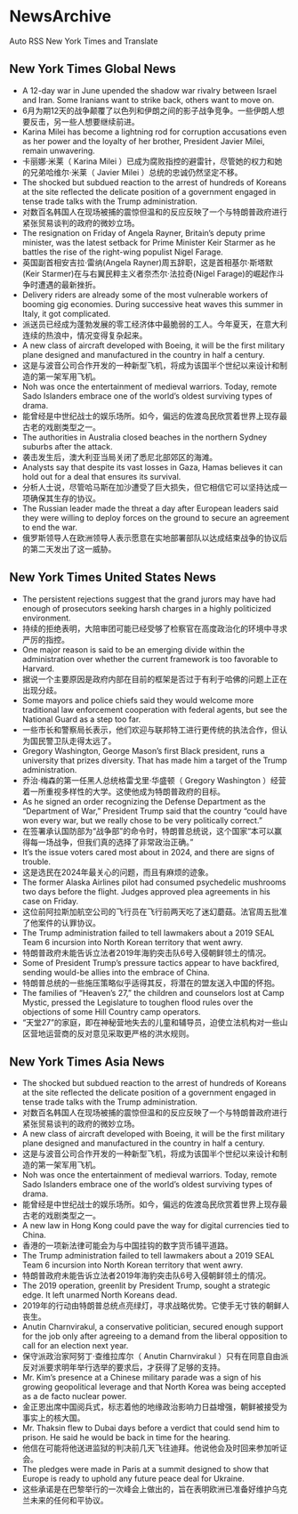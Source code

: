 # NewsArchive
Auto RSS New York Times and Translate

## New York Times Global News
* A 12-day war in June upended the shadow war rivalry between Israel and Iran. Some Iranians want to strike back, others want to move on.
* 6月为期12天的战争颠覆了以色列和伊朗之间的影子战争竞争。一些伊朗人想要反击，另一些人想要继续前进。
* Karina Milei has become a lightning rod for corruption accusations even as her power and the loyalty of her brother, President Javier Milei, remain unwavering.
* 卡丽娜·米莱（ Karina Milei ）已成为腐败指控的避雷针，尽管她的权力和她的兄弟哈维尔·米莱（ Javier Milei ）总统的忠诚仍然坚定不移。
* The shocked but subdued reaction to the arrest of hundreds of Koreans at the site reflected the delicate position of a government engaged in tense trade talks with the Trump administration.
* 对数百名韩国人在现场被捕的震惊但温和的反应反映了一个与特朗普政府进行紧张贸易谈判的政府的微妙立场。
* The resignation on Friday of Angela Rayner, Britain’s deputy prime minister, was the latest setback for Prime Minister Keir Starmer as he battles the rise of the right-wing populist Nigel Farage.
* 英国副首相安吉拉·雷纳(Angela Rayner)周五辞职，这是首相基尔·斯塔默(Keir Starmer)在与右翼民粹主义者奈杰尔·法拉奇(Nigel Farage)的崛起作斗争时遭遇的最新挫折。
* Delivery riders are already some of the most vulnerable workers of booming gig economies. During successive heat waves this summer in Italy, it got complicated.
* 派送员已经成为蓬勃发展的零工经济体中最脆弱的工人。今年夏天，在意大利连续的热浪中，情况变得复杂起来。
* A new class of aircraft developed with Boeing, it will be the first military plane designed and manufactured in the country in half a century.
* 这是与波音公司合作开发的一种新型飞机，将成为该国半个世纪以来设计和制造的第一架军用飞机。
* Noh was once the entertainment of medieval warriors. Today, remote Sado Islanders embrace one of the world’s oldest surviving types of drama.
* 能曾经是中世纪战士的娱乐场所。如今，偏远的佐渡岛民欣赏着世界上现存最古老的戏剧类型之一。
* The authorities in Australia closed beaches in the northern Sydney suburbs after the attack.
* 袭击发生后，澳大利亚当局关闭了悉尼北部郊区的海滩。
* Analysts say that despite its vast losses in Gaza, Hamas believes it can hold out for a deal that ensures its survival.
* 分析人士说，尽管哈马斯在加沙遭受了巨大损失，但它相信它可以坚持达成一项确保其生存的协议。
* The Russian leader made the threat a day after European leaders said they were willing to deploy forces on the ground to secure an agreement to end the war.
* 俄罗斯领导人在欧洲领导人表示愿意在实地部署部队以达成结束战争的协议后的第二天发出了这一威胁。

## New York Times United States News
* The persistent rejections suggest that the grand jurors may have had enough of prosecutors seeking harsh charges in a highly politicized environment.
* 持续的拒绝表明，大陪审团可能已经受够了检察官在高度政治化的环境中寻求严厉的指控。
* One major reason is said to be an emerging divide within the administration over whether the current framework is too favorable to Harvard.
* 据说一个主要原因是政府内部在目前的框架是否过于有利于哈佛的问题上正在出现分歧。
* Some mayors and police chiefs said they would welcome more traditional law enforcement cooperation with federal agents, but see the National Guard as a step too far.
* 一些市长和警察局长表示，他们欢迎与联邦特工进行更传统的执法合作，但认为国民警卫队走得太远了。
* Gregory Washington, George Mason’s first Black president, runs a university that prizes diversity. That has made him a target of the Trump administration.
* 乔治·梅森的第一任黑人总统格雷戈里·华盛顿（ Gregory Washington ）经营着一所重视多样性的大学。这使他成为特朗普政府的目标。
* As he signed an order recognizing the Defense Department as the “Department of War,” President Trump said that the country “could have won every war, but we really chose to be very politically correct.”
* 在签署承认国防部为“战争部”的命令时，特朗普总统说，这个国家“本可以赢得每一场战争，但我们真的选择了非常政治正确。”
* It’s the issue voters cared most about in 2024, and there are signs of trouble.
* 这是选民在2024年最关心的问题，而且有麻烦的迹象。
* The former Alaska Airlines pilot had consumed psychedelic mushrooms two days before the flight. Judges approved plea agreements in his case on Friday.
* 这位前阿拉斯加航空公司的飞行员在飞行前两天吃了迷幻蘑菇。法官周五批准了他案件的认罪协议。
* The Trump administration failed to tell lawmakers about a 2019 SEAL Team 6 incursion into North Korean territory that went awry.
* 特朗普政府未能告诉立法者2019年海豹突击队6号入侵朝鲜领土的情况。
* Some of President Trump’s pressure tactics appear to have backfired, sending would-be allies into the embrace of China.
* 特朗普总统的一些施压策略似乎适得其反，将潜在的盟友送入中国的怀抱。
* The families of “Heaven’s 27,” the children and counselors lost at Camp Mystic, pressed the Legislature to toughen flood rules over the objections of some Hill Country camp operators.
* “天堂27”的家庭，即在神秘营地失去的儿童和辅导员，迫使立法机构对一些山区营地运营商的反对意见采取更严格的洪水规则。

## New York Times Asia News
* The shocked but subdued reaction to the arrest of hundreds of Koreans at the site reflected the delicate position of a government engaged in tense trade talks with the Trump administration.
* 对数百名韩国人在现场被捕的震惊但温和的反应反映了一个与特朗普政府进行紧张贸易谈判的政府的微妙立场。
* A new class of aircraft developed with Boeing, it will be the first military plane designed and manufactured in the country in half a century.
* 这是与波音公司合作开发的一种新型飞机，将成为该国半个世纪以来设计和制造的第一架军用飞机。
* Noh was once the entertainment of medieval warriors. Today, remote Sado Islanders embrace one of the world’s oldest surviving types of drama.
* 能曾经是中世纪战士的娱乐场所。如今，偏远的佐渡岛民欣赏着世界上现存最古老的戏剧类型之一。
* A new law in Hong Kong could pave the way for digital currencies tied to China.
* 香港的一项新法律可能会为与中国挂钩的数字货币铺平道路。
* The Trump administration failed to tell lawmakers about a 2019 SEAL Team 6 incursion into North Korean territory that went awry.
* 特朗普政府未能告诉立法者2019年海豹突击队6号入侵朝鲜领土的情况。
* The 2019 operation, greenlit by President Trump, sought a strategic edge. It left unarmed North Koreans dead.
* 2019年的行动由特朗普总统点亮绿灯，寻求战略优势。它使手无寸铁的朝鲜人丧生。
* Anutin Charnvirakul, a conservative politician, secured enough support for the job only after agreeing to a demand from the liberal opposition to call for an election next year.
* 保守派政治家阿努丁·查维拉库尔（ Anutin Charnvirakul ）只有在同意自由派反对派要求明年举行选举的要求后，才获得了足够的支持。
* Mr. Kim’s presence at a Chinese military parade was a sign of his growing geopolitical ​leverage and that North Korea was being accepted as a de facto nuclear power.
* 金正恩出席中国阅兵式，标志着他的地缘政治影响力日益增强，朝鲜被接受为事实上的核大国。
* Mr. Thaksin flew to Dubai days before a verdict that could send him to prison. He said he would be back in time for the hearing.
* 他信在可能将他送进监狱的判决前几天飞往迪拜。他说他会及时回来参加听证会。
* The pledges were made in Paris at a summit designed to show that Europe is ready to uphold any future peace deal for Ukraine.
* 这些承诺是在巴黎举行的一次峰会上做出的，旨在表明欧洲已准备好维护乌克兰未来的任何和平协议。


